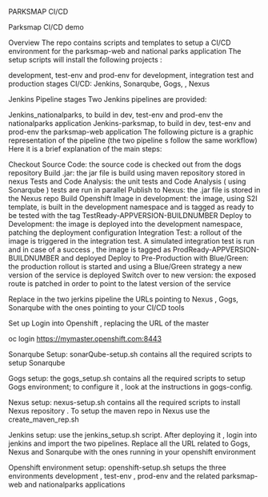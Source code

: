 PARKSMAP CI/CD

Parksmap CI/CD demo


Overview
The repo contains scripts and templates to setup a  CI/CD environment for the parksmap-web and national parks application
The setup scripts will install the following projects :

development, test-env and prod-env for development,  integration test and production stages
CI/CD: Jenkins, Sonarqube, Gogs, , Nexus

Jenkins Pipeline stages 
Two Jenkins pipelines are provided:

Jenkins_nationalparks, to build in dev, test-env and prod-env the nationalparks  application
Jenkins-parksmap, to build in dev, test-env and prod-env the parksmap-web application
The following picture is a graphic representation of the pipeline (the two pipeline s follow the same workflow)
Here it is a brief explanation of the main steps:

Checkout Source Code: the source code is checked out from the dogs repository
Build .jar: the jar file is build using maven repository stored in nexus
Tests and Code Analysis: the unit tests and Code Analysis ( using Sonarqube ) tests are run in parallel
Publish to Nexus: the .jar file is stored in the Nexus repo
Build Openshift Image in development: the image, using S2I template, is built in the development namespace and is tagged as ready to be tested with the tag TestReady-APPVERSION-BUILDNUMBER
Deploy to Development: the image is deployed into the development namespace, patching the deployment configuration
Integration Test: a rollout of the image is triggered in the integration test. A simulated integration test is run  and in case of a success , the image is tagged as ProdReady-APPVERSION-BUILDNUMBER and deployed
Deploy to Pre-Production with Blue/Green: the production rollout is started and using a Blue/Green strategy a new version of the service is deployed
Switch over to new version: the exposed route is patched in order to point to the latest version of the service 

Replace in the two jerkins pipeline the URLs pointing to Nexus , Gogs, Sonarqube with the ones pointing to your CI/CD tools

Set up
Login into Openshift , replacing the URL of the master 

oc login https://mymaster.openshift.com:8443

Sonarqube Setup: sonarQube-setup.sh contains all the required scripts to setup Sonarqube

Gogs setup: the gogs_setup.sh contains all the required scripts to setup Gogs environment;  to configure it , look at the instructions in gogs-config. 

Nexus setup:  nexus-setup.sh contains all the required scripts to install Nexus repository . To setup the maven repo in Nexus use the create_maven_rep.sh

Jenkins setup: use the jenkins_setup.sh script. After deploying it , login into jenkins and import the two pipelines. Replace all the URL related to Gogs, Nexus and Sonarqube with the ones running in your openshift environment

Openshift environment setup: openshift-setup.sh setups the three environments development , test-env , prod-env and the related parksmap-web and nationalparks applications






